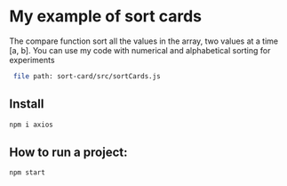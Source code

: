 # My example of sort cards

The compare function sort all the values in the array, two values at a time [a, b]. You can use my code with numerical and alphabetical sorting for experiments

```bash 
 file path: sort-card/src/sortCards.js
```
## Install

```bash
npm i axios
```
## How to run a project: 

```bash
npm start
```